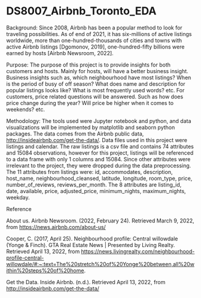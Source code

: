 # DS8007_Airbnb_Toronto_EDA

Background:
	Since 2008, Airbnb has been a popular method to look for traveling possibilities. As of end of 2021, it has six-millions of active listings worldwide, more than one-hundred-thousands of cities and towns with active Airbnb listings [Dgomonov, 2019], one-hundred-fifty billions were earned by hosts [Airbnb Newsroom, 2022].
  
Purpose: 
	The purpose of this project is to provide insights for both customers and hosts. Mainly for hosts, will have a better business insight. Business insights such as, which neighbourhood have most listings? When is the period of busy of off season? What does name and description for popular listings looks like? What is most frequently used words? etc. For customers, price related questions will be answered. Such as how does price change during the year? Will price be higher when it comes to weekends? etc. 
  
Methodology:
	The tools used were Jupyter notebook and python, and data visualizations will be implemented by matplotlib and seaborn python packages. The data comes from the Airbnb public data, http://insideairbnb.com/get-the-data/. Data files used in this project were listings and calendar. The raw listings is a csv file and contains 74 attributes and 15084 observations, however for this project, listings will be referenced to a data frame with only 1 columns and 15084. Since other attributes were irrelevant to the project, they were dropped during the data preprocessing. The 11 attributes from listings were:  id, accommodates, description, host_name, neighbourhood_cleansed, latitude, longitude, room_type, price, number_of_reviews, reviews_per_month. The 8 attributes are listing_id, date, available, price, adjusted_price, minimum_nights, maximum_nights, weekday.
  
  
  
Reference

About us. Airbnb Newsroom. (2022, February 24). Retrieved March 9, 2022, from
 https://news.airbnb.com/about-us/ 


Cooper, C. (2017, April 25). Neighbourhood profile: Central willowdale (Yonge & Finch). GTA Real Estate News | Presented by Living Realty. Retrieved April 13, 2022, from 
https://news.livingrealty.com/neighbourhood-profile-central-willowdale/#:~:text=The%20stretch%20of%20Yonge%20between,all%20within%20steps%20of%20home. 


Get the Data. Inside Airbnb. (n.d.). Retrieved April 13, 2022, from 
http://insideairbnb.com/get-the-data/ 
